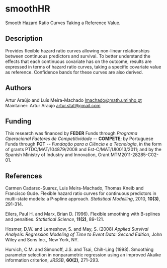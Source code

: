 # smoothHR
Smooth Hazard Ratio Curves Taking a Reference Value.

## Description
Provides flexible hazard ratio curves allowing non-linear relationships between continuous predictors and survival. To better understand the effects that each continuous covariate has on the outcome, results are expressed in terms of hazard ratio curves, taking a specific covariate value as reference. Confidence bands for these curves are also derived.

## Authors
Artur Araújo and Luís Meira-Machado <lmachado@math.uminho.pt> \
Maintainer: Artur Araújo <artur.stat@gmail.com>

## Funding
This research was financed by **FEDER** Funds through *Programa Operacional Factores de Competitividade* -- **COMPETE**; by Portuguese Funds through **FCT** -- *Fundação para a Ciência e a Tecnologia*, in the form of grants PTDC/MAT/104879/2008 and Est-C/MAT/UI0013/2011; and by the Spanish Ministry of Industry and Innovation, Grant MTM2011-28285-C02-01.

## References
Carmen Cadarso-Suarez, Luis Meira-Machado, Thomas Kneib and Francisco Gude. Flexible hazard ratio curves for continuous predictors in multi-state models: a P-spline approach. *Statistical Modelling*, 2010, **10(3)**, 291-314.

Eilers, Paul H. and Marx, Brian D. (1996). Flexible smoothing with B-splines and penalties. *Statistical Science*, **11(2)**, 89-121.

Hosmer, D.W. and Lemeshow, S. and May, S. (2008) *Applied Survival Analysis: Regression Modeling of Time to Event Data: Second Edition*, John Wiley and Sons Inc., New York, NY.

Hurvich, C.M. and Simonoff, J.S. and Tsai, Chih-Ling (1998). Smoothing parameter selection in nonparametric regression using an improved Akaike information criterion, *JRSSB*, **60(2)**, 271–293.
